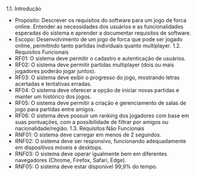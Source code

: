 1.1. Introdução
- Propósito: Descrever os requisitos do software para um jogo de forca online. Entender as necessidades dos usuários e as funcionalidades esperadas do sistema e aprender a documentar requisitos de software.
- Escopo: Desenvolvimento de um jogo de forca que pode ser jogado online, permitindo tanto partidas individuais quanto multiplayer.
1.2. Requisitos Funcionais
- RF01: O sistema deve permitir o cadastro e autenticação de usuários.
- RF02: O sistema deve permitir partidas multiplayer (dois ou mais jogadores poderão jogar juntos).
- RF03: O sistema deve exibir o progresso do jogo, mostrando letras acertadas e tentativas erradas.
- RF04: O sistema deve oferecer a opção de iniciar novas partidas e manter um histórico dos jogos.
- RF05: O sistema deve permitir a criação e gerenciamento de salas de jogo para partidas entre amigos.
- RF06: O sistema deve possuir um ranking dos jogadores com base em suas pontuações, com a possibilidade de filtrar por amigos ou nacionalidade/região.
1.3. Requisitos Não Funcionais
- RNF01: O sistema deve carregar em menos de 2 segundos.
- RNF02: O sistema deve ser responsivo, funcionando adequadamente em dispositivos móveis e desktops.
- RNF03: O sistema deve operar igualmente bem em diferentes navegadores (Chrome, Firefox, Safari, Edge).
- RNF05: O sistema deve estar disponível 99,9% do tempo.